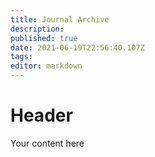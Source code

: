 ```yaml
---
title: Journal Archive
description: 
published: true
date: 2021-06-19T22:56:40.107Z
tags: 
editor: markdown
---
```


# Header
Your content here